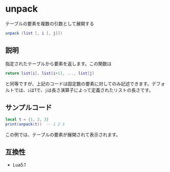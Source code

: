 # unpack

テーブルの要素を複数の引数として展開する

```lua
unpack (list [, i [, j]])
```

## 説明

指定されたテーブルから要素を返します。この関数は

```lua
return list[i], list[i+1], ..., list[j]
```

と同等ですが、上記のコードは固定数の要素に対してのみ記述できます。デフォルトでは、`i`は1で、`j`は長さ演算子によって定義されたリストの長さです。

## サンプルコード

```lua
local t = {1, 2, 3}
print(unpack(t))  -- 1 2 3
```

この例では、テーブルの要素が展開されて表示されます。

## 互換性

- Lua5.1